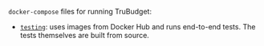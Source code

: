 `docker-compose` files for running TruBudget:

<!-- - [`local`](./local/): builds images from source
- [`main`](./main/): uses images from Docker Hub
- [`multi`](./multi/): builds images from source. Starts environment with multiple beta nodes -->

- [`testing`](./testing/): uses images from Docker Hub and runs end-to-end tests. The tests themselves are built from source.
